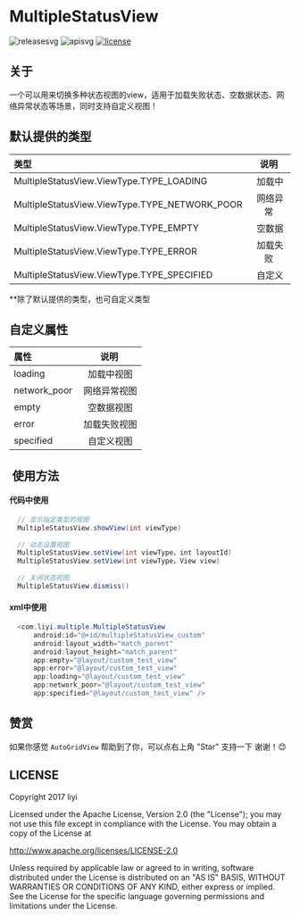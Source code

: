 # MultipleStatusView

![releasesvg] ![apisvg] [![license][licensesvg]][license]     

## 关于
一个可以用来切换多种状态视图的view，适用于加载失败状态、空数据状态、网络异常状态等场景，同时支持自定义视图！

## 默认提供的类型
|  类型  |  说明  |
|:-------|:------:|
| MultipleStatusView.ViewType.TYPE_LOADING |  加载中  |
| MultipleStatusView.ViewType.TYPE_NETWORK_POOR |  网络异常  |
| MultipleStatusView.ViewType.TYPE_EMPTY |  空数据  |
| MultipleStatusView.ViewType.TYPE_ERROR |  加载失败  |
| MultipleStatusView.ViewType.TYPE_SPECIFIED |  自定义  | 

**除了默认提供的类型，也可自定义类型   

## 自定义属性
|  属性  |  说明  |
|:-------|:------:|
| loading |  加载中视图  |
| network_poor |  网络异常视图  |
| empty |  空数据视图  |
| error |  加载失败视图  |
| specified |  自定义视图  | 

##  使用方法
#### 代码中使用
```Java  
  // 显示指定类型的视图
  MultipleStatusView.showView(int viewType)
  
  // 动态设置视图
  MultipleStatusView.setView(int viewType，int layoutId)
  MultipleStatusView.setView(int viewType，View view)
  
  // 关闭状态视图
  MultipleStatusView.dismiss()
```

#### xml中使用
```Java  
  <com.liyi.multiple.MultipleStatusView
      android:id="@+id/multipleStatusView_custom"
      android:layout_width="match_parent"
      android:layout_height="match_parent"
      app:empty="@layout/custom_test_view"
      app:error="@layout/custom_test_view"
      app:loading="@layout/custom_test_view"
      app:network_poor="@layout/custom_test_view"
      app:specified="@layout/custom_test_view" />
```

## 赞赏
如果你感觉 `AutoGridView` 帮助到了你，可以点右上角 "Star" 支持一下 谢谢！:blush:

## LICENSE
Copyright 2017 liyi

Licensed under the Apache License, Version 2.0 (the "License");
you may not use this file except in compliance with the License.
You may obtain a copy of the License at

   http://www.apache.org/licenses/LICENSE-2.0

Unless required by applicable law or agreed to in writing, software
distributed under the License is distributed on an "AS IS" BASIS,
WITHOUT WARRANTIES OR CONDITIONS OF ANY KIND, either express or implied.
See the License for the specific language governing permissions and
limitations under the License.


[releasesvg]:https://img.shields.io/badge/Release-1.0.0-brightgreen.svg
[apisvg]: https://img.shields.io/badge/API-9+-brightgreen.svg
[licensesvg]: https://img.shields.io/badge/License-Apache--2.0-brightgreen.svg
[license]:http://www.apache.org/licenses/LICENSE-2.0
[statussvg]:https://img.shields.io/librariesio/github/phoenixframework/phoenix.svg  
